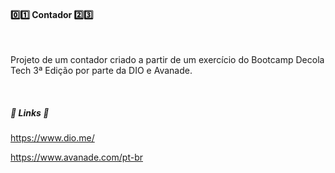 #### :zero::one:  Contador :two::three:

<br>

<p> Projeto de um contador criado a partir de um exercício do Bootcamp Decola Tech 3ª Edição por parte da DIO e Avanade.
    
</p>

<br>

##### :link: Links :link:

https://www.dio.me/

https://www.avanade.com/pt-br

